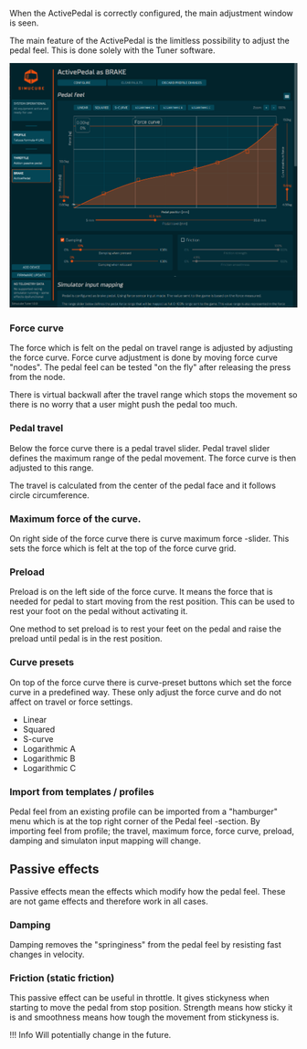 When the ActivePedal is correctly configured, the main adjustment window is seen. 

The main feature of the ActivePedal is the limitless possibility to adjust the pedal feel. This is done solely with the Tuner software.

![](assets/activepedaloverall.png)

### Force curve

The force which is felt on the pedal on travel range is adjusted by adjusting the force curve. Force curve adjustment is done by moving force curve "nodes". The pedal feel can be tested "on the fly" after releasing the press from the node.

There is virtual backwall after the travel range which stops the movement so there is no worry that a user might push the pedal too much.

### Pedal travel

Below the force curve there is a pedal travel slider. Pedal travel slider defines the maximum range of the pedal movement. The force curve is then adjusted to this range.

The travel is calculated from the center of the pedal face and it follows circle circumference.

### Maximum force of the curve.

On right side of the force curve there is curve maximum force -slider. This sets the force which is felt at the top of the force curve grid.

### Preload

Preload is on the left side of the force curve. It means the force that is needed for pedal to start moving from the rest position. This can be used to rest your foot on the pedal without activating it.

One method to set preload is to rest your feet on the pedal and raise the preload until pedal is in the rest position.

### Curve presets

On top of the force curve there is curve-preset buttons which set the force curve in a predefined way. These only adjust the force curve and do not affect on travel or force settings.

- Linear
- Squared
- S-curve
- Logarithmic A
- Logarithmic B
- Logarithmic C

### Import from templates / profiles

Pedal feel from an existing profile can be imported from a "hamburger" menu which is at the top right corner of the Pedal feel -section. By importing feel from profile; the travel, maximum force, force curve, preload, damping and simulaton input mapping will change.

## Passive effects

Passive effects mean the effects which modify how the pedal feel. These are not game effects and therefore work in all cases.

### Damping

Damping removes the "springiness" from the pedal feel by resisting fast changes in velocity.

### Friction (static friction)

This passive effect can be useful in throttle. It gives stickyness when starting to move the pedal from stop position. Strength means how sticky it is and smoothness means how tough the movement from stickyness is.

!!! Info
    Will potentially change in the future.







